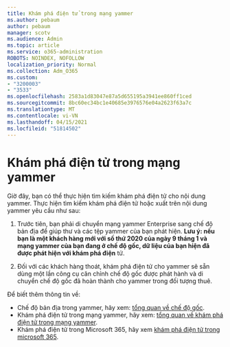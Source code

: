 ```yaml
---
title: Khám phá điện tử trong mạng yammer
ms.author: pebaum
author: pebaum
manager: scotv
ms.audience: Admin
ms.topic: article
ms.service: o365-administration
ROBOTS: NOINDEX, NOFOLLOW
localization_priority: Normal
ms.collection: Adm_O365
ms.custom:
- "3200003"
- "3533"
ms.openlocfilehash: 2583a1d83047e87a5d655195a3941ee860ff1ced
ms.sourcegitcommit: 8bc60ec34bc1e40685e3976576e04a2623f63a7c
ms.translationtype: MT
ms.contentlocale: vi-VN
ms.lasthandoff: 04/15/2021
ms.locfileid: "51814502"
---
```

# <a name="ediscovery-in-yammer-networks"></a>Khám phá điện tử trong mạng yammer

Giờ đây, bạn có thể thực hiện tìm kiếm khám phá điện tử cho nội dung yammer.  Thực hiện tìm kiếm khám phá điện tử hoặc xuất trên nội dung yammer yêu cầu như sau:

1. Trước tiên, bạn phải di chuyển mạng yammer Enterprise sang chế độ bản địa để giúp thư và các tệp yammer của bạn phát hiện. **Lưu ý: nếu bạn là một khách hàng mới với số thứ 2020 của ngày 9 tháng 1 và mạng yammer của bạn đang ở chế độ gốc, dữ liệu của bạn hiện đã được phát hiện với khám phá điện** tử.

2. Đối với các khách hàng thoát, khám phá điện tử cho yammer sẽ sẵn dùng một lần công cụ căn chỉnh chế độ gốc được phát hành và di chuyển chế độ gốc đã hoàn thành cho yammer trong đối tượng thuê.

Để biết thêm thông tin về:

- Chế độ bản địa trong yammer, hãy xem: [tổng quan về chế độ gốc](https://docs.microsoft.com/yammer/configure-your-yammer-network/overview-native-mode).
- Khám phá điện tử trong mạng yammer, hãy xem: [tổng quan về khám phá điện tử trong mạng yammer](https://docs.microsoft.com/yammer/manage-security-and-compliance/overview-of-ediscovery).
- Khám phá điện tử trong Microsoft 365, hãy xem [khám phá điện tử trong microsoft 365](https://docs.microsoft.com/microsoft-365/compliance/ediscovery).
